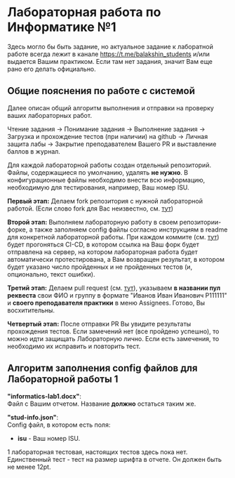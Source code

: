 # Лабораторная работа по Информатике №1

Здесь могло бы быть задание, но актуальное задание к лаборатной работе всегда лежит в канале https://t.me/balakshin_students и/или выдается Вашим практиком.
Если там нет задания, значит Вам еще рано его делать официально.

## Общие пояснения по работе с системой

Далее описан общий алгоритм выполнения и отправки на проверку ваших лабораторных работ.

Чтение задания -> Понимание задания -> Выполнение задания -> Загрузка и прохождение тестов (при наличии) на github -> Личная защита лабы -> Закрытие преподавателем Вашего PR и выставление баллов в журнал.

Для каждой лабораторной работы создан отдельный репозиторий. 
Файлы, содержащиеся по умолчанию, удалять **не нужно**. В конфигурационные файлы необходимо внести всю информацию, необходимую для тестирования, например, Ваш номер ISU.

**Первый этап:** 
Делаем fork репозитория с нужной лабораторной работой. (Если слово fork для Вас неизвестно, см. [тут](https://docs.github.com/en/pull-requests/collaborating-with-pull-requests/working-with-forks/fork-a-repo#forking-a-repository))

**Второй этап:** 
Выполняем лабораторную работу в своем репозитории-форке, а также заполняем config файлы согласно инструкциям в readme для конкретной лабораторной работы. 
При каждом коммите (см. [тут](https://github.com/git-guides/git-commit)) будет прогоняться CI-CD, в котором ссылка на Ваш форк будет отправлена на сервер, на котором лабораторная работа будет автоматически протестирована, а Вам возвращен результат, в котором будет указано число пройденных и не пройденных тестов (и, опционально, текст ошибки).

**Третий этап:** 
Делаем pull request (см. [тут](https://docs.github.com/en/pull-requests/collaborating-with-pull-requests/proposing-changes-to-your-work-with-pull-requests/creating-a-pull-request-from-a-fork)), указываем **в названии пул реквеста** свои ФИО и группу в формате "Иванов Иван Иванович Р111111" и **своего преподавателя практики** в меню Assignees. Готово, Вы восхитительны.

**Четвертый этап:** 
После отправки PR Вы увидите результаты прохождения тестов. Если замечений нет (все пройдено успешно), то можно идти защищать Лабораторную лично. Если есть замечения, то необходимо их исправить и повторить тест.

## Алгоритм заполнения config файлов для Лабораторной работы 1

**"informatics-lab1.docx"**:\
Файл с Вашим отчетом. Название **должно** остаться таким же.

**"stud-info.json"**:\
Config файл, в котором есть поля:
* **isu** - Ваш номер ISU.

1 лабораторная тестовая, настоящих тестов здесь пока нет. Единственный тест - тест на размер шрифта в отчете. Он должен быть не менее 12pt.

